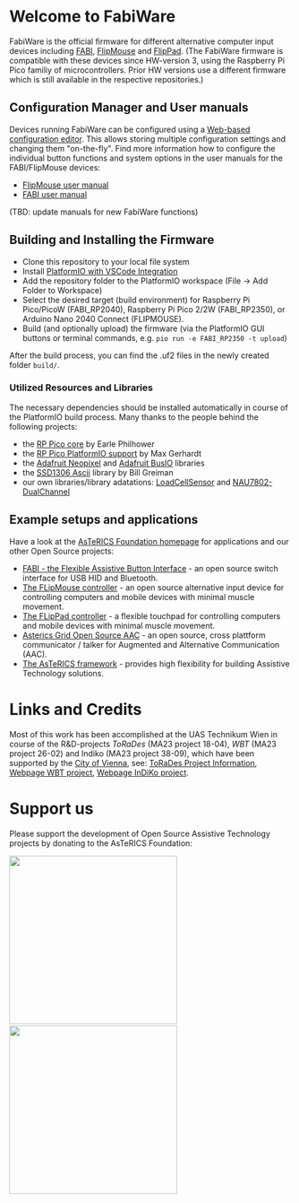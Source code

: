 # Welcome to FabiWare
FabiWare is the official firmware for different alternative computer input devices including [FABI](https://github.com/asterics/FABI), 
[FlipMouse](https://github.com/asterics/FLipMouse) and [FlipPad](https://github.com/asterics/FLipPad). 
(The FabiWare firmware is compatible with these devices since HW-version 3, using the Raspberry Pi Pico familiy of microcontrollers. 
Prior HW versions use a different firmware which is still available in the respective repositories.)

## Configuration Manager and User manuals
Devices running FabiWare can be configured using a [Web-based configuration editor](https://fabi.asterics.eu/). This allows storing multiple configuration 
settings and changing them "on-the-fly". Find more information how to configure the individual button functions and system options in the user manuals for the FABI/FlipMouse devices:

* [FlipMouse user manual](https://github.com/asterics/FLipMouse/tree/master/Documentation/UserManual)
* [FABI user manual](https://github.com/asterics/FABI/tree/master/Documentation/UserManual)

(TBD: update manuals for new FabiWare functions)

## Building and Installing the Firmware

* Clone this repository to your local file system
* Install [PlatformIO with VSCode Integration](https://platformio.org/install/ide?install=vscode)
* Add the repository folder to the PlatformIO workspace (File -> Add Folder to Workspace)
* Select the desired target (build environment) for Raspberry Pi Pico/PicoW (FABI_RP2040), Raspberry Pi Pico 2/2W (FABI_RP2350), or Arduino Nano 2040 Connect (FLIPMOUSE).
* Build (and optionally upload) the firmware (via the PlatformIO GUI buttons or terminal commands, e.g. `pio run -e FABI_RP2350 -t upload`)

After the build process, you can find the .uf2 files in the newly created folder `build/`.

### Utilized Resources and Libraries
The necessary dependencies should be installed automatically in course of the PlatformIO build process. 
Many thanks to the people behind the following projects:

* the [RP Pico core](https://github.com/earlephilhower/arduino-pico) by Earle Philhower
* the [RP Pico PlatformIO support](https://github.com/maxgerhardt/platform-raspberrypi) by Max Gerhardt
* the [Adafruit Neopixel](https://github.com/adafruit/Adafruit_NeoPixel) and [Adafruit BusIO](https://github.com/adafruit/Adafruit_BusIO) libraries
* the [SSD1306 Ascii](https://github.com/greiman/SSD1306Ascii) library by Bill Greiman
* our own libraries/library adatations: [LoadCellSensor](https://github.com/ChrisVeigl/LoadcellSensor) and [NAU7802-DualChannel](https://github.com/benjaminaigner/NAU7802-DualChannel)

## Example setups and applications
Have a look at the [AsTeRICS Foundation homepage](https://www.asterics-foundation.org) for applications and our other Open Source projects:

* [FABI - the Flexible Assistive Button Interface](https://github.com/asterics/FABI) - an open source switch interface for USB HID and Bluetooth.
* [The FLipMouse controller](https://github.com/asterics/FLipMouse) - an open source alternative input device for controlling computers and mobile devices with minimal muscle movement.
* [The FLipPad controller](https://github.com/asterics/FLipMouse) - a flexible touchpad for controlling computers and mobile devices with minimal muscle movement.
* [Asterics Grid Open Source AAC](https://grid.asterics.eu) - an open source, cross plattform communicator / talker for Augmented and Alternative Communication (AAC).
* [The AsTeRICS framework](https://github.com/asterics/AsTeRICS) - provides high flexibility for building Assistive Technology solutions. 

# Links and Credits
Most of this work has been accomplished at the UAS Technikum Wien in course of the R&D-projects *ToRaDes* (MA23 project 18-04), *WBT* (MA23 project 26-02) and Indiko (MA23 project 38-09), which have been supported by the [City of Vienna](https://www.wien.gv.at/kontakte/ma23/index.html),
see: [ToRaDes Project Information](https://embsys.technikum-wien.at/projects/torades/index.php), [Webpage WBT project](https://wbt.wien), [Webpage InDiKo project](https://www.technikum-wien.at/en/research-projects/indiko/).

# Support us
Please support the development of Open Source Assistive Technology projects by donating to the AsTeRICS Foundation:

<div>
<a title="Donate with PayPal" href="https://www.paypal.com/donate/?hosted_button_id=38AJJNS427MJ2" target="_blank" style="margin-right:3em">
<img src="https://github.com/asterics/AsTeRICS-Grid/raw/master/app/img/donate-paypal.png" width=300/></a>
<span>&nbsp;&nbsp;&nbsp;</span>
<a title="Donate at opencollective.com" href="https://opencollective.com/asterics-foundation" target="_blank">
<img src="https://github.com/asterics/AsTeRICS-Grid/raw/master/app/img/donate-open-collective.png" width=300/></a>
</div>
